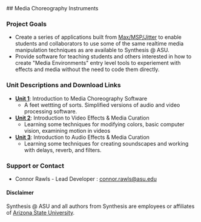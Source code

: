 <head>
    <link rel="shortcut icon" type="image/png" href="https://synthesis-asu-tml.github.io/Media-Choreography-Lower-Division/favicon.png">
</head>
## Media Choreography Instruments

### Project Goals

- Create a series of applications built from [Max/MSP/Jitter](https://cycling74.com/) to enable students and collaborators to use some of the same realtime media manipulation techniques as are available to Synthesis @ ASU.
- Provide software for teaching students and others interested in how to create "Media Environments" entry level tools to experiement with effects and media without the need to code them directly. 

### Unit Descriptions and Download Links
- [**Unit 1**](https://synthesis-asu-tml.github.io/Media-Choreography-Lower-Division/Unit_1): Introduction to Media Choreography Software
    - A feet wettting of sorts. Simplified versions of audio and video processing software.
- [**Unit 2**](https://synthesis-asu-tml.github.io/Media-Choreography-Lower-Division/Unit_2): Introduction to Video Effects & Media Curation
    - Learning some techniques for modifying colors, basic computer vision, examining motion in videos
- [**Unit 3**](https://synthesis-asu-tml.github.io/Media-Choreography-Lower-Division/Unit_3): Introduction to Audio Effects & Media Curation
    - Learning some techniques for creating soundscapes and working with delays, reverb, and filters.
    

### Support or Contact

- Connor Rawls - Lead Developer : [connor.rawls@asu.edu](connor.rawls@asu.edu)

#### Disclaimer

Synthesis @ ASU and all authors from Synthesis are employees or affiliates of [Arizona State University](https://www.asu.edu).

